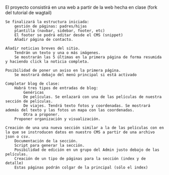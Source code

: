 El proyecto consistirá en una web a partir de la web hecha en clase (fork del tutorial de wagtail)

    Se finalizará la estructura iniciada:
        gestión de páginas: padres/hijas  
        plantilla (navbar, sidebar, footer, etc)  
        El footer se podrá editar desde el CMS (snippet)  
        Añadir página de contacto.

    Añadir noticias breves del sitio.
        Tendrán un texto y una o más imágenes.
        Se mostrarán las 5 últimas en la primera página de forma resumida y haciendo click la noticia completa.

    Posibilidad de poner un aviso en la primera página.
        Se mostrará debajo del menú principal si está activado

    Completar blog de clase:
        Habrá tres tipos de entradas de blog:
            Genéricas
            De películas. Se enlazará con una de las películas de nuestra sección de películas.
            De viajes. Tendrá texto fotos y coordenadas. Se mostrará además del texto y las fotos un mapa con las coordenadas.
            Otra a proponer.
        Proponer organización y visualización.

    Creación de una una nueva sección similar a la de las películas con en la que se instroducen datos en nuestro CMS a partir de una archivo json o csv.
        Documentación de la sección.
        Script para generar la sección.
        Posibilidad de edición en un grupo del Admin justo debajo de las películas.
        Creación de un tipo de páginas para la sección (index y de detalle)
        Estas páginas podrán colgar de la principal (sólo el index)
